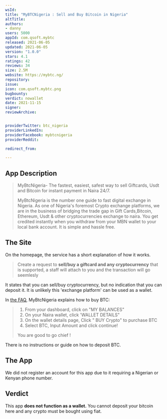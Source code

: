 ```yaml
---
wsId: 
title: "MyBTCNigeria : Sell and Buy Bitcoin in Nigeria"
altTitle: 
authors:
- danny
users: 5000
appId: com.qsoft.mybtc
released: 2021-06-05
updated: 2021-06-05
version: "1.0.0"
stars: 4.1
ratings: 42
reviews: 34
size: 2.5M
website: https://mybtc.ng/
repository: 
issue: 
icon: com.qsoft.mybtc.png
bugbounty: 
verdict: nowallet
date: 2021-11-15
signer: 
reviewArchive:


providerTwitter: btc_nigeria
providerLinkedIn: 
providerFacebook: mybtcnigeria
providerReddit: 

redirect_from:

---
```



## App Description

> MyBtcNigeria- The fastest, easiest, safest way to sell Giftcards, Usdt and Bitcoin for instant payment in Naira 24/7.
>
> MyBtcNigeria is the number one guide to fast digital exchange in Nigeria. As one of Nigeria's foremost Crypto exchange platforms, we are in the business of bridging the trade gap in Gift Cards,Bitcoin, Ethereum, Usdt & other cryptocurrencies exchange to naira. You get credited instantly when you withdraw from your MBN wallet to your local bank account. It is simple and hassle free.

## The Site

On the homepage, the service has a short explanation of how it works.

> Create a request to **sell/buy a giftcard and any cryptocurrency** that is supported, a staff will attach to you and the transaction will go seemlesly

It states that you can sell/buy cryptocurrency, but no indication that you can deposit it. It is unlikely this 'exchange platform' can be used as a wallet.

In [the FAQ](https://mybtc.ng/faq), MyBtcNigeria explains how to buy BTC:

> 1. From your dashboard, click on "MY BALANCES"
> 2. On your Naira wallet, click 'WALLET DETAILS"
> 3. On the wallet details page, Click " BUY Crypto" to purchase BTC
> 4. Select BTC, Input Amount and click continue!
>
> You are good to go chief !

There is no instructions or guide on how to deposit BTC.

## The App

We did not register an account for this app due to it requiring a Nigerian or Kenyan phone number.

## Verdict

This app **does not function as a wallet.** You cannot deposit your bitcoin here and any crypto must be bought using fiat.
